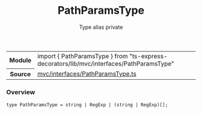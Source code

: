 <header class="symbol-info-header">    <h1 id="pathparamstype">PathParamsType</h1>    <label class="symbol-info-type-label type">Type alias</label>    <label class="api-type-label private">private</label>  </header>
<section class="symbol-info">      <table class="is-full-width">        <tbody>        <tr>          <th>Module</th>          <td>            <div class="lang-typescript">                <span class="token keyword">import</span> { PathParamsType }                 <span class="token keyword">from</span>                 <span class="token string">"ts-express-decorators/lib/mvc/interfaces/PathParamsType"</span>                            </div>          </td>        </tr>        <tr>          <th>Source</th>          <td>            <a href="https://romakita.github.io/ts-express-decorators/#//blob/v2.14.1/src/mvc/interfaces/PathParamsType.ts#L0-L0">                mvc/interfaces/PathParamsType.ts            </a>        </td>        </tr>                </tbody>      </table>    </section>

### Overview

<pre><code class="typescript-lang">type PathParamsType = <span class="token keyword">string</span> | RegExp | <span class="token punctuation">(</span><span class="token keyword">string</span> | RegExp<span class="token punctuation">)</span><span class="token punctuation">[</span><span class="token punctuation">]</span><span class="token punctuation">;</span></code></pre>
